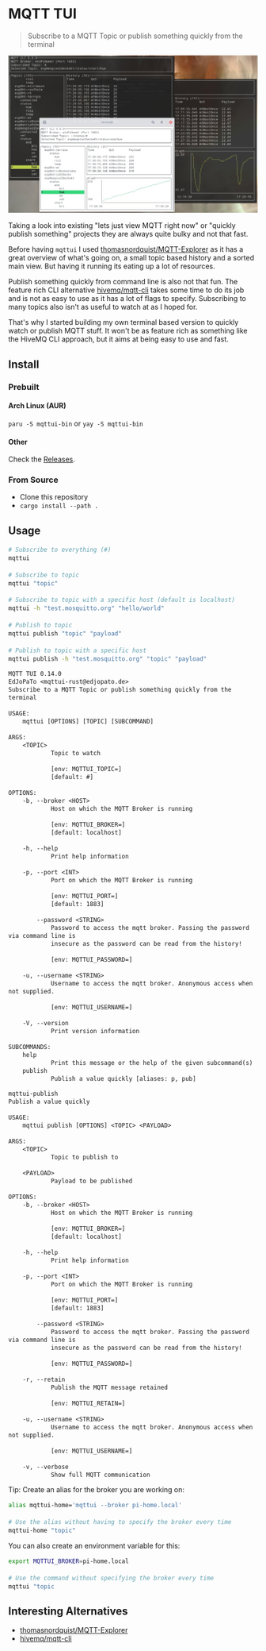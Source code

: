 # MQTT TUI

> Subscribe to a MQTT Topic or publish something quickly from the terminal

![Screenshot](media/screenshot.jpg)

Taking a look into existing "lets just view MQTT right now" or "quickly publish something" projects they are always quite bulky and not that fast.

Before having `mqttui` I used [thomasnordquist/MQTT-Explorer](https://github.com/thomasnordquist/MQTT-Explorer) as it has a great overview of what's going on, a small topic based history and a sorted main view.
But having it running its eating up a lot of resources.

Publish something quickly from command line is also not that fun.
The feature rich CLI alternative [hivemq/mqtt-cli](https://github.com/hivemq/mqtt-cli) takes some time to do its job and is not as easy to use as it has a lot of flags to specify.
Subscribing to many topics also isn't as useful to watch at as I hoped for.

That's why I started building my own terminal based version to quickly watch or publish MQTT stuff.
It won't be as feature rich as something like the HiveMQ CLI approach, but it aims at being easy to use and fast.

## Install

### Prebuilt

#### Arch Linux (AUR)

`paru -S mqttui-bin` or `yay -S mqttui-bin`

#### Other

Check the [Releases](https://github.com/EdJoPaTo/mqttui/releases).

### From Source

- Clone this repository
- `cargo install --path .`

## Usage

```sh
# Subscribe to everything (#)
mqttui

# Subscribe to topic
mqttui "topic"

# Subscribe to topic with a specific host (default is localhost)
mqttui -h "test.mosquitto.org" "hello/world"

# Publish to topic
mqttui publish "topic" "payload"

# Publish to topic with a specific host
mqttui publish -h "test.mosquitto.org" "topic" "payload"
```

```plaintext
MQTT TUI 0.14.0
EdJoPaTo <mqttui-rust@edjopato.de>
Subscribe to a MQTT Topic or publish something quickly from the terminal

USAGE:
    mqttui [OPTIONS] [TOPIC] [SUBCOMMAND]

ARGS:
    <TOPIC>
            Topic to watch

            [env: MQTTUI_TOPIC=]
            [default: #]

OPTIONS:
    -b, --broker <HOST>
            Host on which the MQTT Broker is running

            [env: MQTTUI_BROKER=]
            [default: localhost]

    -h, --help
            Print help information

    -p, --port <INT>
            Port on which the MQTT Broker is running

            [env: MQTTUI_PORT=]
            [default: 1883]

        --password <STRING>
            Password to access the mqtt broker. Passing the password via command line is
            insecure as the password can be read from the history!

            [env: MQTTUI_PASSWORD=]

    -u, --username <STRING>
            Username to access the mqtt broker. Anonymous access when not supplied.

            [env: MQTTUI_USERNAME=]

    -V, --version
            Print version information

SUBCOMMANDS:
    help
            Print this message or the help of the given subcommand(s)
    publish
            Publish a value quickly [aliases: p, pub]
```

```plaintext
mqttui-publish
Publish a value quickly

USAGE:
    mqttui publish [OPTIONS] <TOPIC> <PAYLOAD>

ARGS:
    <TOPIC>
            Topic to publish to

    <PAYLOAD>
            Payload to be published

OPTIONS:
    -b, --broker <HOST>
            Host on which the MQTT Broker is running

            [env: MQTTUI_BROKER=]
            [default: localhost]

    -h, --help
            Print help information

    -p, --port <INT>
            Port on which the MQTT Broker is running

            [env: MQTTUI_PORT=]
            [default: 1883]

        --password <STRING>
            Password to access the mqtt broker. Passing the password via command line is
            insecure as the password can be read from the history!

            [env: MQTTUI_PASSWORD=]

    -r, --retain
            Publish the MQTT message retained

            [env: MQTTUI_RETAIN=]

    -u, --username <STRING>
            Username to access the mqtt broker. Anonymous access when not supplied.

            [env: MQTTUI_USERNAME=]

    -v, --verbose
            Show full MQTT communication
```

Tip: Create an alias for the broker you are working on:
```bash
alias mqttui-home='mqttui --broker pi-home.local'

# Use the alias without having to specify the broker every time
mqttui-home "topic"
```

You can also create an environment variable for this:
```bash
export MQTTUI_BROKER=pi-home.local

# Use the command without specifying the broker every time
mqttui "topic
```

## Interesting Alternatives

- [thomasnordquist/MQTT-Explorer](https://github.com/thomasnordquist/MQTT-Explorer)
- [hivemq/mqtt-cli](https://github.com/hivemq/mqtt-cli)
